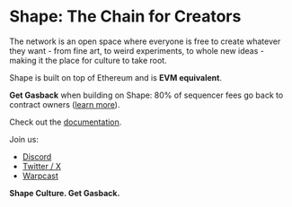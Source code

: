 # Shape: The Chain for Creators

The network is an open space where everyone is free to create whatever they want - from fine art, to weird experiments, to whole new ideas - making it the place for culture to take root.

Shape is built on top of Ethereum and is **EVM equivalent**. 

**Get Gasback** when building on Shape: 80% of sequencer fees go back to contract owners ([learn more](https://docs.shape.network/documentation/building-on-shape/gasback)).

Check out the [documentation](https://docs.shape.network/documentation/introduction).

Join us:

- [Discord](https://discord.com/invite/shape-l2)
- [Twitter / X](https://x.com/Shape_L2)
- [Warpcast](https://warpcast.com/shape-l2)

**Shape Culture. Get Gasback.**
